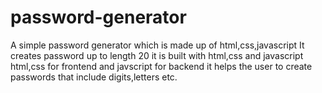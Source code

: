 # password-generator
A simple password generator which is made up of html,css,javascript 
It creates password up to length 20
it is built with html,css and javascript
html,css for frontend and javscript for backend
it helps the user to create passwords that include digits,letters etc. 
